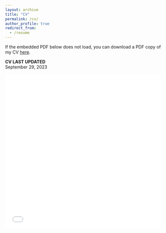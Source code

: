 ```yaml
---
layout: archive
title: "CV"
permalink: /cv/
author_profile: true
redirect_from:
  - /resume
---
```

If the embedded PDF below does not load, you can download a PDF copy of my CV [here](/files/pdf/cv_david.pdf).

**CV LAST UPDATED**
<br/> September 29, 2023

<iframe src="/files/pdf/cv_david.pdf" width="100%" height="500" frameborder="no" border="0" marginwidth="0" marginheight="0"></iframe>


